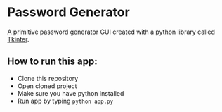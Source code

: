# Password Generator

A primitive password generator GUI created with a python library called [Tkinter](https://docs.python.org/3/library/tkinter.html).

## How to run this app:

- Clone this repository
- Open cloned project
- Make sure you have python installed
- Run app by typing `python app.py`
